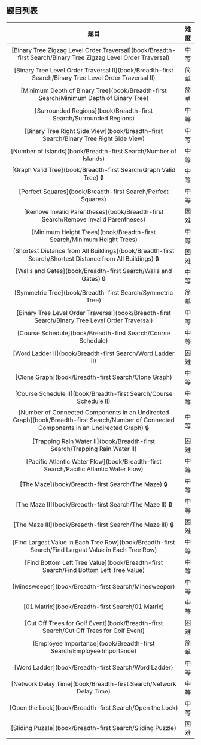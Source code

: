 ## 题目列表  
| 题目 | 难度 |  
|:---:|:---:|  
| [Binary Tree Zigzag Level Order Traversal](book/Breadth-first Search/Binary Tree Zigzag Level Order Traversal) | 中等 |   
| [Binary Tree Level Order Traversal II](book/Breadth-first Search/Binary Tree Level Order Traversal II) | 简单 |   
| [Minimum Depth of Binary Tree](book/Breadth-first Search/Minimum Depth of Binary Tree) | 简单 |   
| [Surrounded Regions](book/Breadth-first Search/Surrounded Regions) | 中等 |   
| [Binary Tree Right Side View](book/Breadth-first Search/Binary Tree Right Side View) | 中等 |   
| [Number of Islands](book/Breadth-first Search/Number of Islands) | 中等 |   
| [Graph Valid Tree](book/Breadth-first Search/Graph Valid Tree) :lock: | 中等 |   
| [Perfect Squares](book/Breadth-first Search/Perfect Squares) | 中等 |   
| [Remove Invalid Parentheses](book/Breadth-first Search/Remove Invalid Parentheses) | 困难 |   
| [Minimum Height Trees](book/Breadth-first Search/Minimum Height Trees) | 中等 |   
| [Shortest Distance from All Buildings](book/Breadth-first Search/Shortest Distance from All Buildings) :lock: | 困难 |   
| [Walls and Gates](book/Breadth-first Search/Walls and Gates) :lock: | 中等 |   
| [Symmetric Tree](book/Breadth-first Search/Symmetric Tree) | 简单 |   
| [Binary Tree Level Order Traversal](book/Breadth-first Search/Binary Tree Level Order Traversal) | 中等 |   
| [Course Schedule](book/Breadth-first Search/Course Schedule) | 中等 |   
| [Word Ladder II](book/Breadth-first Search/Word Ladder II) | 困难 |   
| [Clone Graph](book/Breadth-first Search/Clone Graph) | 中等 |   
| [Course Schedule II](book/Breadth-first Search/Course Schedule II) | 中等 |   
| [Number of Connected Components in an Undirected Graph](book/Breadth-first Search/Number of Connected Components in an Undirected Graph) :lock: | 中等 |   
| [Trapping Rain Water II](book/Breadth-first Search/Trapping Rain Water II) | 困难 |   
| [Pacific Atlantic Water Flow](book/Breadth-first Search/Pacific Atlantic Water Flow) | 中等 |   
| [The Maze](book/Breadth-first Search/The Maze) :lock: | 中等 |   
| [The Maze II](book/Breadth-first Search/The Maze II) :lock: | 中等 |   
| [The Maze III](book/Breadth-first Search/The Maze III) :lock: | 困难 |   
| [Find Largest Value in Each Tree Row](book/Breadth-first Search/Find Largest Value in Each Tree Row) | 中等 |   
| [Find Bottom Left Tree Value](book/Breadth-first Search/Find Bottom Left Tree Value) | 中等 |   
| [Minesweeper](book/Breadth-first Search/Minesweeper) | 中等 |   
| [01 Matrix](book/Breadth-first Search/01 Matrix) | 中等 |   
| [Cut Off Trees for Golf Event](book/Breadth-first Search/Cut Off Trees for Golf Event) | 困难 |   
| [Employee Importance](book/Breadth-first Search/Employee Importance) | 简单 |   
| [Word Ladder](book/Breadth-first Search/Word Ladder) | 中等 |   
| [Network Delay Time](book/Breadth-first Search/Network Delay Time) | 中等 |   
| [Open the Lock](book/Breadth-first Search/Open the Lock) | 中等 |   
| [Sliding Puzzle](book/Breadth-first Search/Sliding Puzzle) | 困难 |   
